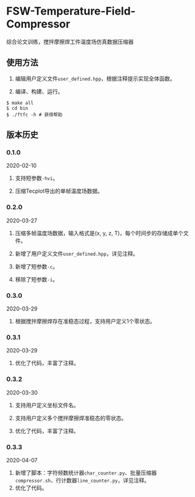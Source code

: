FSW-Temperature-Field-Compressor
================================

综合论文训练，搅拌摩擦焊工件温度场仿真数据压缩器

使用方法
--------

1.	编辑用户定义文件`user_defined.hpp`，根据注释提示实现全体函数。

2.	编译、构建、运行。

```
$ make all
$ cd bin
$ ./ftfc -h # 获得帮助
```

版本历史
--------

### 0.1.0

2020-02-10

1.	支持短参数`-hvi`。

2.	压缩Tecplot导出的单帧温度场数据。

### 0.2.0

2020-03-27

1.	压缩多帧温度场数据，输入格式是(x, y, z, T)，每个时间步的存储成单个文件。

2.	新增了用户定义文件`user_defined.hpp`，详见注释。

3.	新增了短参数`-c`。

4.	移除了短参数`-i`。

### 0.3.0

2020-03-29

1.	根据搅拌摩擦焊存在准稳态过程，支持用户定义1个零状态。

### 0.3.1

2020-03-29

1.	优化了代码，丰富了注释。

### 0.3.2

2020-03-30

1.	支持用户定义坐标文件名。

2.	支持用户定义多个搅拌摩擦焊准稳态的零状态。

3.	优化了代码，丰富了注释。

### 0.3.3

2020-04-07

1.	新增了脚本：字符频数统计器`char_counter.py`、批量压缩器`compressor.sh`、行计数器`line_counter.py`，详见注释。
2.	优化了代码。
